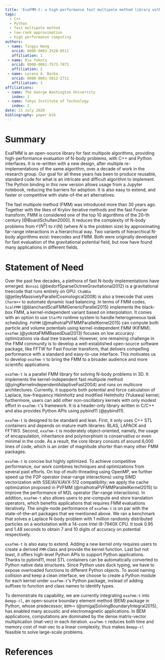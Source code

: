 ```yaml
---
title: 'ExaFMM-t: a high-performance fast multipole method library with Python interface'
tags:
  - C++
  - Python
  - fast multipole method
  - low-rank approximation
  - high performance computing
authors:
 - name: Tingyu Wang
   orcid: 0000-0003-2520-0511
   affiliation: 1
 - name: Rio Yokota
   orcid: 0000-0001-7573-7873
   affiliation: 2
 - name: Lorena A. Barba
   orcid: 0000-0001-5812-2711
   affiliation: 1
affiliations:
 - name: The George Washington University
   index: 1
 - name: Tokyo Institute of Technology
   index: 2
date: 21 July 2020
bibliography: paper.bib
---
```


# Summary

ExaFMM is an open-source library for fast multipole algorithms, providing high-performance evaluation of N-body problems, with C++ and Python interfaces.
It is re-written with a new design, after multiple re-implementations of the same algorithm, over a decade of work in the research group.
Our goal for all these years has been to produce reusable, standard code for what is an intricate and difficult algorithm to implement. 
The Python binding in this new version allows usage from a Jupyter notebook, reducing the barriers for adoption.
It is also easy to extend, and faster or competitive with state-of-the art alternatives.

The fast multipole method (FMM) was introduced more than 30 years ago.
Together with the likes of Krylov iterative methods and the fast Fourier transform, FMM is considered one of the top 10 algorithms of the 20-th century [@BoardSchulten2000].
It reduces the complexity of N-body problems from $\mathcal{O}(N^2)$ to $\mathcal{O}(N)$ (where $N$ is the problem size) by approximating far-range interactions in a hierarchical way.
Two variants of hierarchical N-body algorithms exist: treecodes and FMM. 
Both were originally developed for fast evaluation of the gravitational potential field, but now have found many applications in different fields.

# Statement of Need

Over the past few decades, a plethora of fast N-body implementations have emerged.
`Bonsai` (@bedorfSparseOctreeGravitational2012) is a gravitational treecode that runs entirely on GPU.
`ChaNGa` (@jetleyMassivelyParallelCosmological2008) is also a treecode that uses `Charm++` to automate dynamic load balancing.
In terms of FMM codes, `ScalFMM` (@blanchardScalFMMGenericParallel2015) implements the black-box FMM, a kernel-independent variant based on interpolation.
It comes with an option to use `StarPU` runtime system to handle heterogeneous task scheduling.
`PVFMM` (@malhotraPVFMMParallelKernel2015) can compute both particle and volume potentials using kernel-independent FMM (KIFMM).
`exafmm` (@yokotaFMMBasedDual2013) focuses on low accuracy optimizations via dual tree traversal.
However, one remaining challenge in the FMM community is to develop a well-established open-source software package, like FFTW for Fast Fourier transform,
that delivers compelling performance with a standard and easy-to-use interface.
This motivates us to develop `exafmm-t` to bring the FMM to a broader audience and more scientific applications.

`exafmm-t` is a parallel FMM library for solving N-body problems in 3D.
It implements the kernel-independent fast multipole method (@yingKernelindependentAdaptiveFast2004) and runs on multicore architectures. 
Currently, it supports both potential and force calculation of Laplace, low-frequency Helmholtz and modified Helmholtz (Yukawa) kernel; furthermore, users can add other non-oscillatory kernels with only modest effort in `exafmm-t`'s framework.
It is a header-only library written in C/C++ and also provides Python APIs using pybind11 (@pybind11).

`exafmm-t` is designed to be standard and lean.
First, it only uses C++ STL containers and depends on mature math libraries: BLAS, LAPACK and FFTW3.
Second, `exafmm-t` is moderately object-oriented, namely, the usage of encapsulation, inheritance and polymorphism is conservative or even minimal in the code.
As a result, the core library consists of around 6,000 lines of code, which is an order of magnitude shorter than many other FMM packages.

`exafmm-t` is concise but highly optimized.
To achieve competitive performance, our work combines techniques and optimizations from several past efforts.
On top of multi-threading using OpenMP, we further speed up the P2P operator (near-range interactions) using SIMD vectorization with SSE/AVX/AVX-512 compatibility;
we apply the cache optimization proposed in PVFMM (@malhotraPVFMMParallelKernel2015) to improve the performance of M2L operator (far-range interactions).
In addition, `exafmm-t` also allows users to pre-compute and store translation operators, which benefits applications that requires FMM evaluations iteratively.
The single-node performance of `exafmm-t` is on par with the state-of-the-art packages that we mentioned above.
We ran a benchmark that solves a Laplace N-body problem with 1 million randomly distributed particles on a workstation with a 14-core Intel i9-7940X CPU.
It took 0.95 and 1.48 seconds to obtain 7 and 10 digits of accuracy on potential respectively.

`exafmm-t` is also easy to extend.
Adding a new kernel only requires users to create a derived `FMM` class and provide the kernel function.
Last but not least, it offers high-level Python APIs to support Python applications.
Thanks to pybind11, most STL containers can be automatically converted to Python native data structures.
Since Python uses duck typing, we have to expose overloaded functions to different Python objects.
To avoid naming collision and keep a clean interface, we choose to create a Python module for each kernel under `exafmm-t`'s Python package, instead of adding suffixes to function and class names to identify types.

To demonstrate its capability, we are currently integrating `exafmm-t` into `Bempp-cl`, an open-source boundary element method (BEM) package in Python,
whose predecessor, `BEM++` (@smigajSolvingBoundaryIntegral2015), has enabled many acoustic and electromagnetic applications.
In BEM applications, computations are dominated by the dense matrix-vector multiplication (mat-vec) in each iteration.
`exafmm-t` reduces both time and memory cost of mat-vec to a linear complexity, thus makes `Bempp-cl` feasible to solve large-scale problems.


# References
